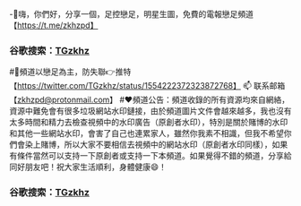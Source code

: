 -👋嗨，你們好，分享一個，足控戀足，明星生圖，免費的電報戀足頻道 【https://t.me/zkhzpd】
### 谷歌搜索：[TGzkhz]([https://github.com/freefq/tutorials](https://www.google.com/search?q=TGzkhz&oq=TGzkhz&aqs=chrome..69i57j0i546l4j69i60l3.2683j0j7&sourceid=chrome&ie=UTF-8))  
#🫰頻道以戀足為主，防失聯👉推特 【https://twitter.com/TGzkhz/status/1554222372323872768】
                      📫 联系邮箱 【zkhzpd@protonmail.com】
#❤️頻道公告：頻道收錄的所有資源均來自網絡，資源中難免會有很多垃圾網站水印鏈接，由於頻道圖片文件會越來越多，我也沒有太多時間和精力去檢查視頻中的水印廣告（原創者水印），特別是關於賭博的水印和其他一些網站水印，會害了自己也連累家人，雖然你我素不相識，但我不希望你們會染上賭博，所以大家不要相信去視頻中的網站水印（原創者水印同樣），如果有條件當然可以支持一下原創者或支持一下本頻道。如果覺得不錯的頻道，分享給同好朋友吧！祝大家生活順利，身體健康😄！
  
### 谷歌搜索：[TGzkhz]([https://github.com/freefq/tutorials](https://www.google.com/search?q=TGzkhz&oq=TGzkhz&aqs=chrome..69i57j0i546l4j69i60l3.2683j0j7&sourceid=chrome&ie=UTF-8))  
